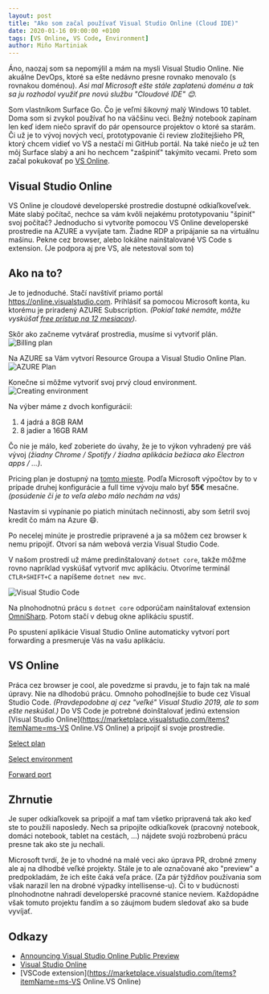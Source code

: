 ```yaml
---
layout: post
title: "Ako som začal používať Visual Studio Online (Cloud IDE)"
date: 2020-01-16 09:00:00 +0100
tags: [VS Online, VS Code, Environment]
author: Miňo Martiniak
---
```


Áno, naozaj som sa nepomýlil a mám na mysli Visual Studio Online. Nie akuálne DevOps, ktoré sa ešte nedávno presne rovnako menovalo (s rovnakou doménou). *Asi mal Microsoft ešte stále zaplatenú doménu a tak sa ju rozhodol využiť pre novú službu "Cloudové IDE" 😊.*

Som vlastníkom Surface Go. Čo je veľmi šikovný malý Windows 10 tablet. Doma som si zvykol používať ho na väčšinu veci. Bežný notebook zapínam len keď idem niečo spraviť do pár opensource projektov o ktoré sa starám. Či už je to vývoj nových vecí, prototypovanie či review zložitejšieho PR, ktorý chcem vidieť vo VS a nestačí mi GitHub portál. Na také niečo je už ten môj Surface slabý a ani ho nechcem "zašpiniť" takýmito vecami. Preto som začal pokukovať po [VS Online](https://online.visualstudio.com).

## Visual Studio Online

VS Online je cloudové developerské prostredie dostupné odkiaľkoveľvek. Máte slabý počítač, nechce sa vám kvôli nejakému prototypovaniu "špiniť" svoj počítač? Jednoducho si vytvoríte pomocou VS Online developerské prostredie na AZURE a vyvíjate tam. Žiadne RDP a pripájanie sa na virtuálnu mašinu. Pekne cez browser, alebo lokálne nainštalované VS Code s extension. (Je podpora aj pre VS, ale netestoval som to)

## Ako na to?

Je to jednoduché. Stačí navštíviť priamo portál https://online.visualstudio.com. Prihlásiť sa pomocou Microsoft konta, ku ktorému je priradený AZURE Subscription. *(Pokiaľ také nemáte, môžte vyskúšať [free prístup na 12 mesiacov](https://azure.microsoft.com/en-us/free/)).*

Skôr ako začneme vytvárať prostredia, musíme si vytvoriť plán.
![Billing plan](https://prnt.sc/qplw5f)

Na AZURE sa Vám vytvorí Resource Groupa a Visual Studio Online Plan.
![AZURE Plan](https://prnt.sc/qplzxd)

Konečne si môžme vytvoriť svoj prvý cloud environment.
![Creating environment](https://prnt.sc/qpm0f8)

Na výber máme z dvoch konfigurácií:

1. 4 jadrá a 8GB RAM
2. 8 jadier a 16GB RAM

Čo nie je málo, keď zoberiete do úvahy, že je to výkon vyhradený pre váš vývoj *(žiadny Chrome / Spotify / žiadna aplikácia bežiaca ako Electron apps / ...)*.

Pricing plan je dostupný na [tomto mieste](https://azure.microsoft.com/en-us/pricing/details/visual-studio-online/).
Podľa Microsoft výpočtov by to v prípade druhej konfigurácie a full time vývoju malo byť **55€** mesačne. *(posúdenie či je to veľa alebo málo nechám na vás)*

Nastavím si vypínanie po piatich minútach nečinnosti, aby som šetril svoj kredit čo mám na Azure 😄.

Po necelej minúte je prostredie pripravené a ja sa môžem cez browser k nemu pripojiť.
Otvorí sa nám webová verzia Visual Studio Code.

V našom prostredí už máme predinštalovaný `dotnet core`, takže môžme rovno napríklad vyskúšať vytvoriť mvc aplikáciu. Otvoríme terminál `CTLR+SHIFT+C` a napíšeme `dotnet new mvc`.

![Visual Studio Code](https://prnt.sc/qpm363)

Na plnohodnotnú prácu s `dotnet core` odporúčam nainštalovať extension [OmniSharp](https://marketplace.visualstudio.com/items?itemName=ms-vscode.csharp). Potom stačí v debug okne aplikáciu spustiť.

Po spustení aplikácie Visual Studio Online automaticky vytvorí port forwarding a presmeruje Vás na vašu aplikáciu.

## VS Online

Práca cez browser je cool, ale povedzme si pravdu, je to fajn tak na malé úpravy. Nie na dlhodobú prácu. Omnoho pohodlnejšie to bude cez Visual Studio Code. *(Pravdepodobne aj cez "veľké" Visual Studio 2019, ale to som ešte neskúšal.)* Do VS Code je potrebné doinštalovať jedinú extension [Visual Studio Online](https://marketplace.visualstudio.com/items?itemName=ms-VS Online.VS Online) a pripojiť si svoje prostredie.

[Select plan](https://prnt.sc/qpv5sm)

[Select environment](https://prnt.sc/qpv6ms)

[Forward port](https://prnt.sc/qpvah5)

## Zhrnutie

Je super odkiaľkovek sa pripojiť a mať tam všetko pripravená tak ako keď ste to použili naposledy. Nech sa pripojíte odkiaľkovek (pracovný notebook, domáci notebook, tablet na cestách, ...) nájdete svojú rozbrobenú prácu presne tak ako ste ju nechali.

Microsoft tvrdí, že je to vhodné na malé veci ako úprava PR, drobné zmeny ale aj na dlhodbé veľké projekty. Stále je to ale označované ako "preview" a predpokladám, že ich ešte čaká veľa práce. (Za pár týždňov používania som však narazil len na drobné výpadky intellisense-u). Či to v budúcnosti plnohodnotne nahradí developerské pracovné stanice neviem. Každopádne však tomuto projektu fandím a so záujmom budem sledovať ako sa bude vyvíjať.

## Odkazy

- [Announcing Visual Studio Online Public Preview](https://devblogs.microsoft.com/visualstudio/announcing-visual-studio-online-public-preview/?WT.mc_id=-blog-scottha)
- [Visual Studio Online](https://visualstudio.microsoft.com/cs/services/visual-studio-online/?rr=https%3A%2F%2Fwww.google.com%2F)
- [VSCode extension](https://marketplace.visualstudio.com/items?itemName=ms-VS Online.VS Online)